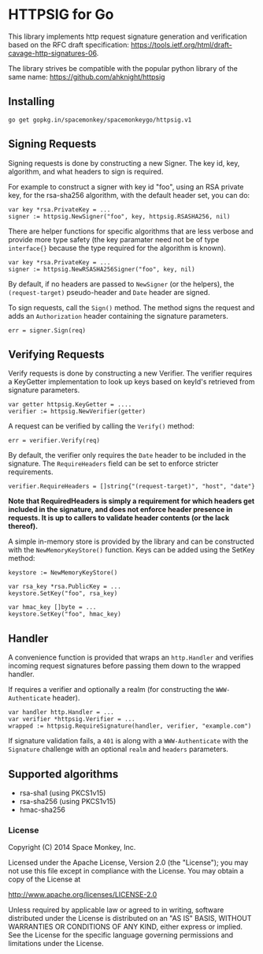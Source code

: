 # HTTPSIG for Go

This library implements http request signature generation and verification based on
the RFC draft specification: https://tools.ietf.org/html/draft-cavage-http-signatures-06.

The library strives be compatible with the popular python library of the same
name: https://github.com/ahknight/httpsig

## Installing

```
go get gopkg.in/spacemonkey/spacemonkeygo/httpsig.v1
```

## Signing Requests

Signing requests is done by constructing a new Signer. The key id, key,
algorithm, and what headers to sign is required. 

For example to construct a signer with key id "foo", using an RSA private key,
for the rsa-sha256 algorithm, with the default header set, you can do:

```
var key *rsa.PrivateKey = ...
signer := httpsig.NewSigner("foo", key, httpsig.RSASHA256, nil)
```

There are helper functions for specific algorithms that are less verbose and
provide more type safety (the key paramater need not be of type `interface{}`
because the type required for the algorithm is known).

```
var key *rsa.PrivateKey = ...
signer := httpsig.NewRSASHA256Signer("foo", key, nil)
```

By default, if no headers are passed to `NewSigner` (or the helpers), the
`(request-target)` pseudo-header and `Date` header are signed.

To sign requests, call the `Sign()` method. The method signs the request and
adds an `Authorization` header containing the signature parameters.

```
err = signer.Sign(req)
```

## Verifying Requests

Verify requests is done by constructing a new Verifier. The verifier requires
a KeyGetter implementation to look up keys based on keyId's retrieved from
signature parameters.

```
var getter httpsig.KeyGetter = ....
verifier := httpsig.NewVerifier(getter)
```

A request can be verified by calling the `Verify()` method:

```
err = verifier.Verify(req)
```

By default, the verifier only requires the `Date` header to be included
in the signature. The `RequireHeaders` field can be set to enforce stricter
requirements.

```
verifier.RequireHeaders = []string{"(request-target)", "host", "date"}
```

**Note that RequiredHeaders is simply a requirement for which headers get
included in the signature, and does not enforce header presence in requests.
It is up to callers to validate header contents (or the lack thereof).**

A simple in-memory store is provided by the library and can be constructed with
the `NewMemoryKeyStore()` function. Keys can be added using the SetKey method:
```
keystore := NewMemoryKeyStore()

var rsa_key *rsa.PublicKey = ...
keystore.SetKey("foo", rsa_key)

var hmac_key []byte = ...
keystore.SetKey("foo", hmac_key)
```

## Handler

A convenience function is provided that wraps an `http.Handler` and verifies
incoming request signatures before passing them down to the wrapped handler.

If requires a verifier and optionally a realm (for constructing the
`WWW-Authenticate` header).

```
var handler http.Handler = ...
var verifier *httpsig.Verifier = ...
wrapped := httpsig.RequireSignature(handler, verifier, "example.com")
```

If signature validation fails, a `401` is along with a `WWW-Authenticate`
with the `Signature` challenge with an optional `realm` and `headers` parameters.

## Supported algorithms

- rsa-sha1 (using PKCS1v15)
- rsa-sha256 (using PKCS1v15)
- hmac-sha256

### License

Copyright (C) 2014 Space Monkey, Inc.

Licensed under the Apache License, Version 2.0 (the "License");
you may not use this file except in compliance with the License.
You may obtain a copy of the License at

  http://www.apache.org/licenses/LICENSE-2.0

Unless required by applicable law or agreed to in writing, software
distributed under the License is distributed on an "AS IS" BASIS,
WITHOUT WARRANTIES OR CONDITIONS OF ANY KIND, either express or implied.
See the License for the specific language governing permissions and
limitations under the License.

